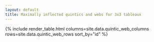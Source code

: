 ```yaml
---
layout: default
title: Maximally inflected quintics and webs for 3x3 tableaux
---
```


{% include render_table.html
   columns=site.data.quintic_web_columns
   rows=site.data.quintic_web_rows
   sort_by="id"
%}
